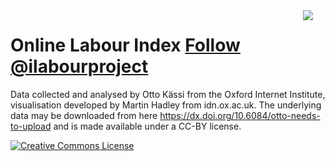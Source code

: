 <img src = "oii_thumbnail.png" style="max-width:270;float:right;margin-right:20px"/>

<h1>Online Labour Index <a href="https://twitter.com/ilabourproject" class="twitter-follow-button" data-size="large" data-show-count="false">Follow @ilabourproject</a><script async src="//platform.twitter.com/widgets.js" charset="utf-8"></script></h1>

Data collected and analysed by Otto Kässi from the Oxford Internet Institute, visualisation developed by Martin Hadley from idn.ox.ac.uk. The underlying data may be downloaded from here <a href=https://dx.doi.org/10.6084/m9.figshare.3425729.v3>https://dx.doi.org/10.6084/otto-needs-to-upload</a> and is made available under a CC-BY license.

<p><a rel='license' href='http://creativecommons.org/licenses/by/4.0/'><img alt='Creative Commons License' style='border-width:0' src='https://i.creativecommons.org/l/by/4.0/88x31.png' /></a></p>

